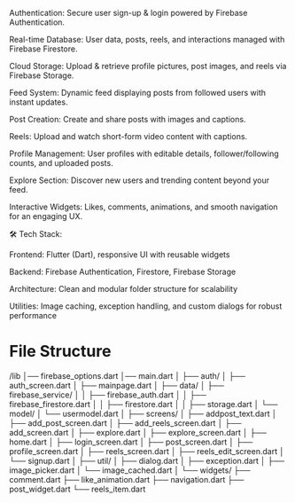 Authentication: Secure user sign-up & login powered by Firebase Authentication.

Real-time Database: User data, posts, reels, and interactions managed with Firebase Firestore.

Cloud Storage: Upload & retrieve profile pictures, post images, and reels via Firebase Storage.

Feed System: Dynamic feed displaying posts from followed users with instant updates.

Post Creation: Create and share posts with images and captions.

Reels: Upload and watch short-form video content with captions.

Profile Management: User profiles with editable details, follower/following counts, and uploaded posts.

Explore Section: Discover new users and trending content beyond your feed.

Interactive Widgets: Likes, comments, animations, and smooth navigation for an engaging UX.

🛠️ Tech Stack:

Frontend: Flutter (Dart), responsive UI with reusable widgets

Backend: Firebase Authentication, Firestore, Firebase Storage

Architecture: Clean and modular folder structure for scalability

Utilities: Image caching, exception handling, and custom dialogs for robust performance


# File Structure

/lib
│── firebase_options.dart
│── main.dart
│
├── auth/
│   ├── auth_screen.dart
│   ├── mainpage.dart
│
├── data/
│   ├── firebase_service/
│   │   ├── firebase_auth.dart
│   │   ├── firebase_firestore.dart
│   │   ├── firestore.dart
│   │   ├── storage.dart
│   └── model/
│       └── usermodel.dart
│
├── screens/
│   ├── addpost_text.dart
│   ├── add_post_screen.dart
│   ├── add_reels_screen.dart
│   ├── add_screen.dart
│   ├── explore.dart
│   ├── explore_screen.dart
│   ├── home.dart
│   ├── login_screen.dart
│   ├── post_screen.dart
│   ├── profile_screen.dart
│   ├── reels_screen.dart
│   ├── reels_edit_screen.dart
│   └── signup.dart
│
├── util/
│   ├── dialog.dart
│   ├── exception.dart
│   ├── image_picker.dart
│   └── image_cached.dart
│
└── widgets/
    ├── comment.dart
    ├── like_animation.dart
    ├── navigation.dart
    ├── post_widget.dart
    └── reels_item.dart
